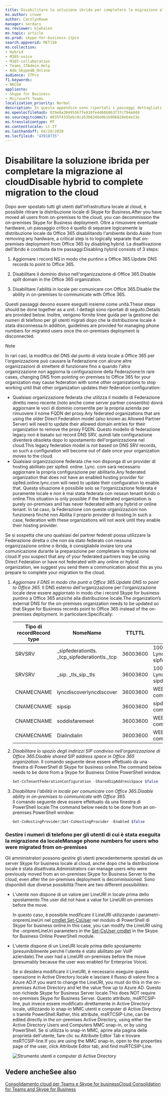 ```yaml
---
title: Disabilitare la soluzione ibrida per completare la migrazione al cloud
ms.author: crowe
author: CarolynRowe
manager: serdars
ms.reviewer: bjwhalen
ms.topic: article
ms.prod: skype-for-business-itpro
search.appverid: MET150
ms.collection:
- Hybrid
- M365-voice
- M365-collaboration
- Teams_ITAdmin_Help
- Adm_Skype4B_Online
audience: ITPro
f1.keywords:
- NOCSH
appliesto:
- Skype for Business
- Microsoft Teams
localization_priority: Normal
description: In questa appendice sono riportati i passaggi dettagliati per la disabilitazione dell'ibrido come parte del consolidamento cloud per Teams e Skype for business.
ms.openlocfilehash: 039e8a30495567fe818fe4d60b863f37cf94e049
ms.sourcegitcommit: 0835f4335ebc8ca53b8348e0b1b906828eb4e13e
ms.translationtype: MT
ms.contentlocale: it-IT
ms.lasthandoff: 04/28/2020
ms.locfileid: "43918735"
---
```

# <a name="disable-hybrid-to-complete-migration-to-the-cloud"></a><span data-ttu-id="af6fb-103">Disabilitare la soluzione ibrida per completare la migrazione al cloud</span><span class="sxs-lookup"><span data-stu-id="af6fb-103">Disable hybrid to complete migration to the cloud</span></span>

<span data-ttu-id="af6fb-104">Dopo aver spostato tutti gli utenti dall'infrastruttura locale al cloud, è possibile ritirare la distribuzione locale di Skype for Business.</span><span class="sxs-lookup"><span data-stu-id="af6fb-104">After you have moved all users from on-premises to the cloud, you can decommission the on-premises Skype for Business deployment.</span></span> <span data-ttu-id="af6fb-105">Oltre a rimuovere eventuale hardware, un passaggio critico è quello di separare logicamente la distribuzione locale da Office 365 disabilitando l'ambiente ibrido.</span><span class="sxs-lookup"><span data-stu-id="af6fb-105">Aside from removing any hardware, a critical step is to logically separate that on-premises deployment from Office 365 by disabling hybrid.</span></span> <span data-ttu-id="af6fb-106">La disattivazione dell'ibrido è costituita da tre passaggi:</span><span class="sxs-lookup"><span data-stu-id="af6fb-106">Disabling hybrid consists of 3 steps:</span></span>

1. <span data-ttu-id="af6fb-107">Aggiornare i record NS in modo che puntino a Office 365.</span><span class="sxs-lookup"><span data-stu-id="af6fb-107">Update DNS records to point to Office 365.</span></span>

2. <span data-ttu-id="af6fb-108">Disabilitare il dominio diviso nell'organizzazione di Office 365.</span><span class="sxs-lookup"><span data-stu-id="af6fb-108">Disable split domain in the Office 365 organization.</span></span>

3. <span data-ttu-id="af6fb-109">Disabilitare l'abilità in locale per comunicare con Office 365.</span><span class="sxs-lookup"><span data-stu-id="af6fb-109">Disable the ability in on-premises to communicate with Office 365.</span></span>

<span data-ttu-id="af6fb-110">Questi passaggi devono essere eseguiti insieme come unità.</span><span class="sxs-lookup"><span data-stu-id="af6fb-110">These steps should be done together as a unit.</span></span> <span data-ttu-id="af6fb-111">I dettagli sono riportati di seguito.</span><span class="sxs-lookup"><span data-stu-id="af6fb-111">Details are provided below.</span></span> <span data-ttu-id="af6fb-112">Inoltre, vengono fornite linee guida per la gestione dei numeri di telefono per gli utenti migrati dopo che la distribuzione locale è stata disconnessa.</span><span class="sxs-lookup"><span data-stu-id="af6fb-112">In addition, guidelines are provided for managing phone numbers for migrated users once the on-premises deployment is disconnected.</span></span>

> [!Note] 
> <span data-ttu-id="af6fb-113">In rari casi, la modifica del DNS dal punto di vista locale a Office 365 per l'organizzazione può causare la Federazione con alcune altre organizzazioni di smettere di funzionare fino a quando l'altra organizzazione non aggiorna la configurazione della Federazione:</span><span class="sxs-lookup"><span data-stu-id="af6fb-113">In rare cases, changing DNS from pointing on premises to Office 365 for your organization may cause federation with some other organizations to stop working until that other organization updates their federation configuration:</span></span><ul><li>
<span data-ttu-id="af6fb-114">Qualsiasi organizzazione federata che utilizza il modello di Federazione diretto meno recente (noto anche come server partner consentito) dovrà aggiornare le voci di dominio consentite per la propria azienda per rimuovere il nome FQDN del proxy.</span><span class="sxs-lookup"><span data-stu-id="af6fb-114">Any federated organizations that are using the older Direct Federation model (also known as Allowed Partner Server) will need to update their allowed domain entries for their organization to remove the proxy FQDN.</span></span> <span data-ttu-id="af6fb-115">Questo modello di federazione legacy non è basato sui record DNS SRV, quindi tale configurazione diventerà obsoleta dopo lo spostamento dell'organizzazione nel cloud.</span><span class="sxs-lookup"><span data-stu-id="af6fb-115">This legacy federation model is not based on DNS SRV records, so such a configuration will become out of date once your organization moves to the cloud.</span></span> </li><li><span data-ttu-id="af6fb-116">Qualsiasi organizzazione federata che non disponga di un provider di hosting abilitato per sipfed. online. Lync. <span>com sarà necessario aggiornare la propria configurazione per abilitarlo.</span><span class="sxs-lookup"><span data-stu-id="af6fb-116">Any federated organization that does not have an enabled hosting provider for sipfed.online.lync.<span>com will need to update their configuration to enable that.</span></span> <span data-ttu-id="af6fb-117">Questa situazione è possibile solo se l'organizzazione federata è puramente locale e non è mai stata federata con nessun tenant ibrido o online.</span><span class="sxs-lookup"><span data-stu-id="af6fb-117">This situation is only possible if the federated organization is purely on-premises and has never federated with any hybrid or online tenant.</span></span> <span data-ttu-id="af6fb-118">In tal caso, la Federazione con queste organizzazioni non funzionerà finché non Abilita il proprio provider di hosting.</span><span class="sxs-lookup"><span data-stu-id="af6fb-118">In such a case, federation with these organizations will not work until they enable their hosting provider.</span></span></li></ul><span data-ttu-id="af6fb-119">Se si sospetta che uno qualsiasi dei partner federati possa utilizzare la Federazione diretta o che non sia stato federato con nessuna organizzazione online o ibrida, è consigliabile inviare loro una comunicazione durante la preparazione per completare la migrazione nel cloud.</span><span class="sxs-lookup"><span data-stu-id="af6fb-119">If you suspect that any of your federated partners may be using Direct Federation or have not federated with any online or hybrid organization, we suggest you send them a communication about this as you prepare to complete your migration to the cloud.</span></span>

1.  <span data-ttu-id="af6fb-120">*Aggiornare il DNS in modo che punti a Office 365.*</span><span class="sxs-lookup"><span data-stu-id="af6fb-120">*Update DNS to point to Office 365.*</span></span>
<span data-ttu-id="af6fb-121">Il DNS esterno dell'organizzazione per l'organizzazione locale deve essere aggiornato in modo che i record Skype for business puntino a Office 365 anziché alla distribuzione locale.</span><span class="sxs-lookup"><span data-stu-id="af6fb-121">The organization’s external DNS for the on-premises organization needs to be updated so that Skype for Business records point to Office 365 instead of the on-premises deployment.</span></span> <span data-ttu-id="af6fb-122">In particolare:</span><span class="sxs-lookup"><span data-stu-id="af6fb-122">Specifically:</span></span>

    |<span data-ttu-id="af6fb-123">Tipo di record</span><span class="sxs-lookup"><span data-stu-id="af6fb-123">Record type</span></span>|<span data-ttu-id="af6fb-124">Nome</span><span class="sxs-lookup"><span data-stu-id="af6fb-124">Name</span></span>|<span data-ttu-id="af6fb-125">TTL</span><span class="sxs-lookup"><span data-stu-id="af6fb-125">TTL</span></span>|<span data-ttu-id="af6fb-126">Value</span><span class="sxs-lookup"><span data-stu-id="af6fb-126">Value</span></span>|
    |---|---|---|---|
    |<span data-ttu-id="af6fb-127">SRV</span><span class="sxs-lookup"><span data-stu-id="af6fb-127">SRV</span></span>|<span data-ttu-id="af6fb-128">_sipfederationtls. _tcp</span><span class="sxs-lookup"><span data-stu-id="af6fb-128">_sipfederationtls._tcp</span></span>|<span data-ttu-id="af6fb-129">3600</span><span class="sxs-lookup"><span data-stu-id="af6fb-129">3600</span></span>|<span data-ttu-id="af6fb-130">100 1 5061 sipfed. online. Lync. <span>com</span><span class="sxs-lookup"><span data-stu-id="af6fb-130">100 1 5061 sipfed.online.lync.<span>com</span></span>|
    |<span data-ttu-id="af6fb-131">SRV</span><span class="sxs-lookup"><span data-stu-id="af6fb-131">SRV</span></span>|<span data-ttu-id="af6fb-132">_sip. _tls</span><span class="sxs-lookup"><span data-stu-id="af6fb-132">_sip._tls</span></span>|<span data-ttu-id="af6fb-133">3600</span><span class="sxs-lookup"><span data-stu-id="af6fb-133">3600</span></span>|<span data-ttu-id="af6fb-134">100 1 443 sipdir. online. Lync. <span>com</span><span class="sxs-lookup"><span data-stu-id="af6fb-134">100 1 443 sipdir.online.lync.<span>com</span></span>|
    |<span data-ttu-id="af6fb-135">CNAME</span><span class="sxs-lookup"><span data-stu-id="af6fb-135">CNAME</span></span>| <span data-ttu-id="af6fb-136">lyncdiscover</span><span class="sxs-lookup"><span data-stu-id="af6fb-136">lyncdiscover</span></span>|   <span data-ttu-id="af6fb-137">3600</span><span class="sxs-lookup"><span data-stu-id="af6fb-137">3600</span></span>|   <span data-ttu-id="af6fb-138">WEBDIR. online. Lync. <span>com</span><span class="sxs-lookup"><span data-stu-id="af6fb-138">webdir.online.lync.<span>com</span></span>|
    |<span data-ttu-id="af6fb-139">CNAME</span><span class="sxs-lookup"><span data-stu-id="af6fb-139">CNAME</span></span>| <span data-ttu-id="af6fb-140">sip</span><span class="sxs-lookup"><span data-stu-id="af6fb-140">sip</span></span>|    <span data-ttu-id="af6fb-141">3600</span><span class="sxs-lookup"><span data-stu-id="af6fb-141">3600</span></span>|   <span data-ttu-id="af6fb-142">sipdir. online. Lync. <span>com</span><span class="sxs-lookup"><span data-stu-id="af6fb-142">sipdir.online.lync.<span>com</span></span>|
    |<span data-ttu-id="af6fb-143">CNAME</span><span class="sxs-lookup"><span data-stu-id="af6fb-143">CNAME</span></span>| <span data-ttu-id="af6fb-144">soddisfare</span><span class="sxs-lookup"><span data-stu-id="af6fb-144">meet</span></span>|   <span data-ttu-id="af6fb-145">3600</span><span class="sxs-lookup"><span data-stu-id="af6fb-145">3600</span></span>|   <span data-ttu-id="af6fb-146">WEBDIR. online. Lync. <span>com</span><span class="sxs-lookup"><span data-stu-id="af6fb-146">webdir.online.lync.<span>com</span></span>|
    |<span data-ttu-id="af6fb-147">CNAME</span><span class="sxs-lookup"><span data-stu-id="af6fb-147">CNAME</span></span>| <span data-ttu-id="af6fb-148">Dialin</span><span class="sxs-lookup"><span data-stu-id="af6fb-148">dialin</span></span>  |<span data-ttu-id="af6fb-149">3600</span><span class="sxs-lookup"><span data-stu-id="af6fb-149">3600</span></span>|  <span data-ttu-id="af6fb-150">WEBDIR. online. Lync. <span>com</span><span class="sxs-lookup"><span data-stu-id="af6fb-150">webdir.online.lync.<span>com</span></span>|

2.  <span data-ttu-id="af6fb-151">*Disabilitare lo spazio degli indirizzi SIP condiviso nell'organizzazione di Office 365.*</span><span class="sxs-lookup"><span data-stu-id="af6fb-151">*Disable shared SIP address space in Office 365 organization.*</span></span>
<span data-ttu-id="af6fb-152">Il comando seguente deve essere effettuato da una finestra di PowerShell di Skype for business online.</span><span class="sxs-lookup"><span data-stu-id="af6fb-152">The command below needs to be done from a Skype for Business Online PowerShell window.</span></span>

    ```PowerShell
    Set-CsTenantFederationConfiguration -SharedSipAddressSpace $false
    ```
 
3.  <span data-ttu-id="af6fb-153">*Disabilitare l'abilità in locale per comunicare con Office 365.*</span><span class="sxs-lookup"><span data-stu-id="af6fb-153">*Disable ability in on-premises to communicate with Office 365.*</span></span>  
<span data-ttu-id="af6fb-154">Il comando seguente deve essere effettuato da una finestra di PowerShell locale:</span><span class="sxs-lookup"><span data-stu-id="af6fb-154">The command below needs to be done from an on-premises PowerShell window:</span></span>

    ```PowerShell
    Get-CsHostingProvider|Set-CsHostingProvider -Enabled $false
    ```

### <a name="manage-phone-numbers-for-users-who-were-migrated-from-on-premises"></a><span data-ttu-id="af6fb-155">Gestire i numeri di telefono per gli utenti di cui è stata eseguita la migrazione da locale</span><span class="sxs-lookup"><span data-stu-id="af6fb-155">Manage phone numbers for users who were migrated from on-premises</span></span>

<span data-ttu-id="af6fb-156">Gli amministratori possono gestire gli utenti precedentemente spostati da un server Skype for business locale al cloud, anche dopo che la distribuzione locale è stata disattivata.</span><span class="sxs-lookup"><span data-stu-id="af6fb-156">Administrators can manage users who were previously moved from an on-premises Skype for Business Server to the cloud, even after the on-premises deployment is decommissioned.</span></span> <span data-ttu-id="af6fb-157">Sono disponibili due diverse possibilità:</span><span class="sxs-lookup"><span data-stu-id="af6fb-157">There are two different possibilities:</span></span>

- <span data-ttu-id="af6fb-158">L'utente non dispone di un valore per LineURI in locale prima dello spostamento.</span><span class="sxs-lookup"><span data-stu-id="af6fb-158">The user did not have a value for LineURI on-premises before the move.</span></span> 

  <span data-ttu-id="af6fb-159">In questo caso, è possibile modificare il LineURI utilizzando i parametri-onpremLineUri nel [cmdlet Set-CsUser](https://docs.microsoft.com/powershell/module/skype/set-csuser?view=skype-ps) nel modulo di PowerShell di Skype for business online.</span><span class="sxs-lookup"><span data-stu-id="af6fb-159">In this case, you can modify the LineURI using the -onpremLineUri parameters in the [Set-CsUser cmdlet](https://docs.microsoft.com/powershell/module/skype/set-csuser?view=skype-ps) in the Skype for Business Online PowerShell module.</span></span>

- <span data-ttu-id="af6fb-160">L'utente dispone di un LineURI locale prima dello spostamento (presumibilmente perché l'utente è stato abilitato per VoIP aziendale).</span><span class="sxs-lookup"><span data-stu-id="af6fb-160">The user had a LineURI on-premises before the move (presumably because the user was enabled for Enterprise Voice).</span></span> 

  <span data-ttu-id="af6fb-161">Se si desidera modificare il LineURI, è necessario eseguire questa operazione in Active Directory locale e lasciare il flusso di valore fino a Azure AD.</span><span class="sxs-lookup"><span data-stu-id="af6fb-161">If you want to change the LineURI, you must do this in the on-premises Active Directory and let the value flow up to Azure AD.</span></span> <span data-ttu-id="af6fb-162">Questo non richiede Skype for Business Server locale.</span><span class="sxs-lookup"><span data-stu-id="af6fb-162">This does NOT require on-premises Skype for Business Server.</span></span> <span data-ttu-id="af6fb-163">Questo attributo, msRTCSIP-line, può invece essere modificato direttamente in Active Directory locale, utilizzando lo snap-in MMC utenti e computer di Active Directory o tramite PowerShell.</span><span class="sxs-lookup"><span data-stu-id="af6fb-163">Rather, this attribute, msRTCSIP-Line, can be edited directly in the on-premises Active Directory, using either the Active Directory Users and Computers MMC snap-in, or by using PowerShell.</span></span> <span data-ttu-id="af6fb-164">Se si utilizza lo snap-in MMC, aprire alla pagina delle proprietà dell'utente, fare clic su Attribute Editor Tab e trovare msRTCSIP-line.</span><span class="sxs-lookup"><span data-stu-id="af6fb-164">If you are using the MMC snap-in, open to the properties page of the user, click Attribute Editor tab, and find msRTCSIP-Line.</span></span>

  ![Strumento utenti e computer di Active Directory](../media/disable-hybrid-1.png)

## <a name="see-also"></a><span data-ttu-id="af6fb-166">Vedere anche</span><span class="sxs-lookup"><span data-stu-id="af6fb-166">See also</span></span>

[<span data-ttu-id="af6fb-167">Consolidamento cloud per Teams e Skype for business</span><span class="sxs-lookup"><span data-stu-id="af6fb-167">Cloud Consolidation for Teams and Skype for Business</span></span>](cloud-consolidation.md)

